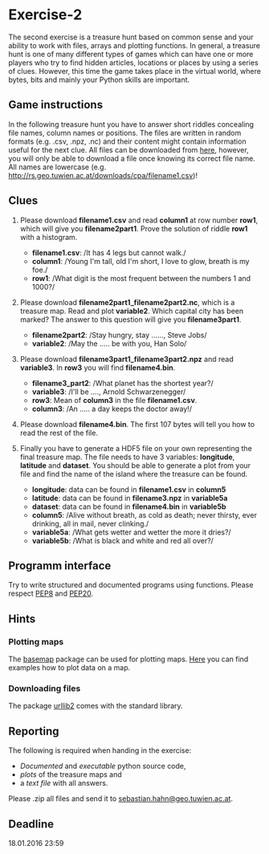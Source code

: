 # Exercise-2

The second exercise is a treasure hunt based on common sense and your ability to
work with files, arrays and plotting functions. In general, a treasure hunt is
one of many different types of games which can have one or more players who try
to find hidden articles, locations or places by using a series of clues.
However, this time the game takes place in the virtual world, where bytes, bits
and mainly your Python skills are important.

## Game instructions

In the following treasure hunt you have to answer short riddles concealing file
names, column names or positions. The files are written in random formats (e.g.
.csv, .npz, .nc) and their content might contain information useful for the next
clue. All files can be downloaded from
[here](http://rs.geo.tuwien.ac.at/downloads/cpa/), however, you will only be
able to download a file once knowing its correct file name. All names are
lowercase (e.g. http://rs.geo.tuwien.ac.at/downloads/cpa/filename1.csv)!

## Clues

1. Please download **filename1.csv** and read **column1** at row number **row1**,
   which will give you **filename2part1**. Prove the solution of riddle **row1**
   with a histogram.
   - **filename1.csv**: /It has 4 legs but cannot walk./
   - **column1**: /Young I'm tall, old I'm short, I love to glow, breath is my
     foe./
   - **row1**: /What digit is the most frequent between the numbers 1 and 1000?/

2. Please download **filename2part1_filename2part2.nc**, which is a treasure
   map. Read and plot **variable2**. Which capital city has been marked? The
   answer to this question will give you **filename3part1**.
   - **filename2part2**: /Stay hungry, stay ......, Steve Jobs/
   - **variable2**: /May the ..... be with you, Han Solo/

3. Please download **filename3part1_filename3part2.npz** and read **variable3**. In
   **row3** you will find **filename4.bin**.

   - **filename3_part2**: /What planet has the shortest year?/
   - **variable3**: /I'll be ...., Arnold Schwarzenegger/
   - **row3**: Mean of **column3** in the file **filename1.csv**.
   - **column3**: /An ..... a day keeps the doctor away!/

4. Please download **filename4.bin**. The first 107 bytes will tell you how to
   read the rest of the file. 
  
5. Finally you have to generate a HDF5 file on your own representing the final
   treasure map. The file needs to have 3 variables: **longitude**, **latitude** and
   **dataset**. You should be able to generate a plot from your file and find the
   name of the island where the treasure can be found.

   - **longitude**: data can be found in **filename1.csv** in **column5**
   - **latitude**: data can be found in **filename3.npz** in **variable5a**
   - **dataset**: data can be found in **filename4.bin** in **variable5b**
   - **column5**: /Alive without breath, as cold as death; never thirsty, ever
     drinking, all in mail, never clinking./
   - **variable5a**: /What gets wetter and wetter the more it dries?/
   - **variable5b**: /What is black and white and red all over?/

## Programm interface

Try to write structured and documented programs using functions. Please respect
[PEP8](https://www.python.org/dev/peps/pep-0008/) and
[PEP20](https://www.python.org/dev/peps/pep-0020/).

## Hints

### Plotting maps

The [basemap](http://matplotlib.org/basemap/) package can be used for plotting
maps. [Here](http://matplotlib.org/basemap/users/examples.html) you can find
examples how to plot data on a map.

### Downloading files

The package [urllib2](https://docs.python.org/2/library/urllib2.html) comes with
the standard library.

## Reporting

The following is required when handing in the exercise:
- *Documented* and *executable* python source code,
- *plots* of the treasure maps and
- a *text file* with all answers.

Please .zip all files and send it to
[sebastian.hahn@geo.tuwien.ac.at](mailto:sebastian.hahn@geo.tuwien.ac.at).

## Deadline

18.01.2016 23:59
